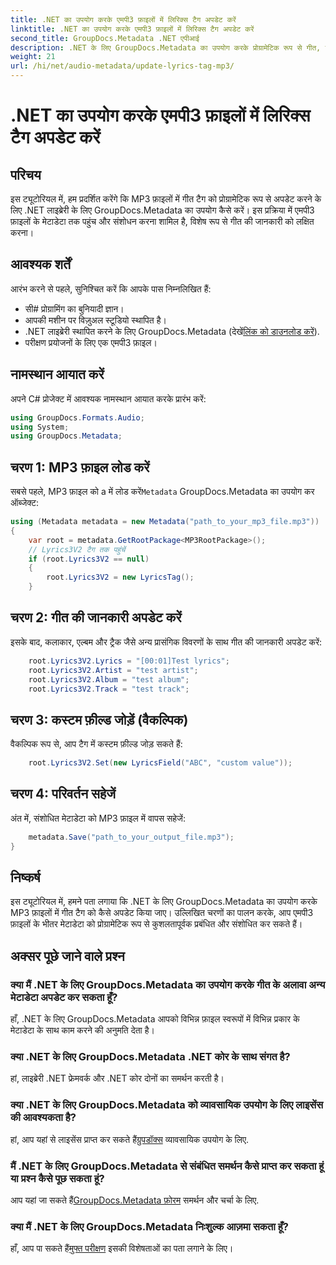 ```yaml
---
title: .NET का उपयोग करके एमपी3 फ़ाइलों में लिरिक्स टैग अपडेट करें
linktitle: .NET का उपयोग करके एमपी3 फ़ाइलों में लिरिक्स टैग अपडेट करें
second_title: GroupDocs.Metadata .NET एपीआई
description: .NET के लिए GroupDocs.Metadata का उपयोग करके प्रोग्रामेटिक रूप से गीत, कलाकार और एल्बम विवरण सहित एमपी3 फ़ाइल मेटाडेटा को अपडेट करना सीखें।
weight: 21
url: /hi/net/audio-metadata/update-lyrics-tag-mp3/
---
```


# .NET का उपयोग करके एमपी3 फ़ाइलों में लिरिक्स टैग अपडेट करें

## परिचय
इस ट्यूटोरियल में, हम प्रदर्शित करेंगे कि MP3 फ़ाइलों में गीत टैग को प्रोग्रामेटिक रूप से अपडेट करने के लिए .NET लाइब्रेरी के लिए GroupDocs.Metadata का उपयोग कैसे करें। इस प्रक्रिया में एमपी3 फ़ाइलों के मेटाडेटा तक पहुंच और संशोधन करना शामिल है, विशेष रूप से गीत की जानकारी को लक्षित करना।
## आवश्यक शर्तें
आरंभ करने से पहले, सुनिश्चित करें कि आपके पास निम्नलिखित हैं:
- सी# प्रोग्रामिंग का बुनियादी ज्ञान।
- आपकी मशीन पर विज़ुअल स्टूडियो स्थापित है।
-  .NET लाइब्रेरी स्थापित करने के लिए GroupDocs.Metadata (देखें[लिंक को डाउनलोड करें](https://releases.groupdocs.com/metadata/net/)).
- परीक्षण प्रयोजनों के लिए एक एमपी3 फ़ाइल।

## नामस्थान आयात करें
अपने C# प्रोजेक्ट में आवश्यक नामस्थान आयात करके प्रारंभ करें:
```csharp
using GroupDocs.Formats.Audio;
using System;
using GroupDocs.Metadata;
```
## चरण 1: MP3 फ़ाइल लोड करें
 सबसे पहले, MP3 फ़ाइल को a में लोड करें`Metadata` GroupDocs.Metadata का उपयोग कर ऑब्जेक्ट:
```csharp
using (Metadata metadata = new Metadata("path_to_your_mp3_file.mp3"))
{
    var root = metadata.GetRootPackage<MP3RootPackage>();
    // Lyrics3V2 टैग तक पहुंचें
    if (root.Lyrics3V2 == null)
    {
        root.Lyrics3V2 = new LyricsTag();
    }
```
## चरण 2: गीत की जानकारी अपडेट करें
इसके बाद, कलाकार, एल्बम और ट्रैक जैसे अन्य प्रासंगिक विवरणों के साथ गीत की जानकारी अपडेट करें:
```csharp
    root.Lyrics3V2.Lyrics = "[00:01]Test lyrics";
    root.Lyrics3V2.Artist = "test artist";
    root.Lyrics3V2.Album = "test album";
    root.Lyrics3V2.Track = "test track";
```
## चरण 3: कस्टम फ़ील्ड जोड़ें (वैकल्पिक)
वैकल्पिक रूप से, आप टैग में कस्टम फ़ील्ड जोड़ सकते हैं:
```csharp
    root.Lyrics3V2.Set(new LyricsField("ABC", "custom value"));
```
## चरण 4: परिवर्तन सहेजें
अंत में, संशोधित मेटाडेटा को MP3 फ़ाइल में वापस सहेजें:
```csharp
    metadata.Save("path_to_your_output_file.mp3");
}
```

## निष्कर्ष
इस ट्यूटोरियल में, हमने पता लगाया कि .NET के लिए GroupDocs.Metadata का उपयोग करके MP3 फ़ाइलों में गीत टैग को कैसे अपडेट किया जाए। उल्लिखित चरणों का पालन करके, आप एमपी3 फ़ाइलों के भीतर मेटाडेटा को प्रोग्रामेटिक रूप से कुशलतापूर्वक प्रबंधित और संशोधित कर सकते हैं।

## अक्सर पूछे जाने वाले प्रश्न
### क्या मैं .NET के लिए GroupDocs.Metadata का उपयोग करके गीत के अलावा अन्य मेटाडेटा अपडेट कर सकता हूँ?
हाँ, .NET के लिए GroupDocs.Metadata आपको विभिन्न फ़ाइल स्वरूपों में विभिन्न प्रकार के मेटाडेटा के साथ काम करने की अनुमति देता है।
### क्या .NET के लिए GroupDocs.Metadata .NET कोर के साथ संगत है?
हां, लाइब्रेरी .NET फ्रेमवर्क और .NET कोर दोनों का समर्थन करती है।
### क्या .NET के लिए GroupDocs.Metadata को व्यावसायिक उपयोग के लिए लाइसेंस की आवश्यकता है?
 हां, आप यहां से लाइसेंस प्राप्त कर सकते हैं[ग्रुपडॉक्स](https://purchase.groupdocs.com/buy) व्यावसायिक उपयोग के लिए.
### मैं .NET के लिए GroupDocs.Metadata से संबंधित समर्थन कैसे प्राप्त कर सकता हूं या प्रश्न कैसे पूछ सकता हूं?
 आप यहां जा सकते हैं[GroupDocs.Metadata फ़ोरम](https://forum.groupdocs.com/c/metadata/14) समर्थन और चर्चा के लिए.
### क्या मैं .NET के लिए GroupDocs.Metadata निःशुल्क आज़मा सकता हूँ?
 हाँ, आप पा सकते हैं[मुफ्त परीक्षण](https://releases.groupdocs.com/) इसकी विशेषताओं का पता लगाने के लिए।
